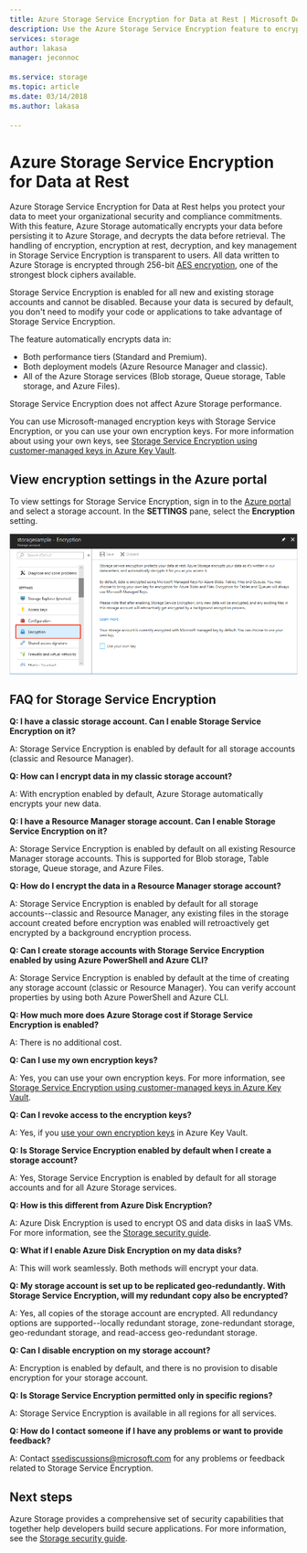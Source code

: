 ```yaml
---
title: Azure Storage Service Encryption for Data at Rest | Microsoft Docs
description: Use the Azure Storage Service Encryption feature to encrypt Azure Blob storage on the service side when storing the data, and decrypt it when retrieving the data.
services: storage
author: lakasa
manager: jeconnoc

ms.service: storage
ms.topic: article
ms.date: 03/14/2018
ms.author: lakasa

---
```

# Azure Storage Service Encryption for Data at Rest

Azure Storage Service Encryption for Data at Rest helps you protect your data to meet your organizational security and compliance commitments. With this feature, Azure Storage automatically encrypts your data before persisting it to Azure Storage, and decrypts the data before retrieval. The handling of encryption, encryption at rest, decryption, and key management in Storage Service Encryption is transparent to users. All data written to Azure Storage is encrypted through 256-bit [AES encryption](https://en.wikipedia.org/wiki/Advanced_Encryption_Standard), one of the strongest block ciphers available.

Storage Service Encryption is enabled for all new and existing storage accounts and cannot be disabled. Because your data is secured by default, you don't need to modify your code or applications to take advantage of Storage Service Encryption.

The feature automatically encrypts data in:

- Both performance tiers (Standard and Premium).
- Both deployment models (Azure Resource Manager and classic).
- All of the Azure Storage services (Blob storage, Queue storage, Table storage, and Azure Files). 

Storage Service Encryption does not affect Azure Storage performance.

You can use Microsoft-managed encryption keys with Storage Service Encryption, or you can use your own encryption keys. For more information about using your own keys, see [Storage Service Encryption using customer-managed keys in Azure Key Vault](storage-service-encryption-customer-managed-keys.md).

## View encryption settings in the Azure portal

To view settings for Storage Service Encryption, sign in to the [Azure portal](https://portal.azure.com) and select a storage account. In the **SETTINGS** pane, select the **Encryption** setting.

![Portal screenshot showing the Encryption setting](./media/storage-service-encryption/image1.png)

## FAQ for Storage Service Encryption

**Q: I have a classic storage account. Can I enable Storage Service Encryption on it?**

A: Storage Service Encryption is enabled by default for all storage accounts (classic and Resource Manager).

**Q: How can I encrypt data in my classic storage account?**

A: With encryption enabled by default, Azure Storage automatically encrypts your new data. 

**Q: I have a Resource Manager storage account. Can I enable Storage Service Encryption on it?**

A: Storage Service Encryption is enabled by default on all existing Resource Manager storage accounts. This is supported for Blob storage, Table storage, Queue storage, and Azure Files. 

**Q: How do I encrypt the data in a Resource Manager storage account?**

A: Storage Service Encryption is enabled by default for all storage accounts--classic and Resource Manager, any existing files in the storage account created before encryption was enabled will retroactively get encrypted by a background encryption process.

**Q: Can I create storage accounts with Storage Service Encryption enabled by using Azure PowerShell and Azure CLI?**

A: Storage Service Encryption is enabled by default at the time of creating any storage account (classic or Resource Manager). You can verify account properties by using both Azure PowerShell and Azure CLI.

**Q: How much more does Azure Storage cost if Storage Service Encryption is enabled?**

A: There is no additional cost.

**Q: Can I use my own encryption keys?**

A: Yes, you can use your own encryption keys. For more information, see [Storage Service Encryption using customer-managed keys in Azure Key Vault](storage-service-encryption-customer-managed-keys.md).

**Q: Can I revoke access to the encryption keys?**

A: Yes, if you [use your own encryption keys](storage-service-encryption-customer-managed-keys.md) in Azure Key Vault.

**Q: Is Storage Service Encryption enabled by default when I create a storage account?**

A: Yes, Storage Service Encryption is enabled by default for all storage accounts and for all Azure Storage services.

**Q: How is this different from Azure Disk Encryption?**

A: Azure Disk Encryption is used to encrypt OS and data disks in IaaS VMs. For more information, see the [Storage security guide](../storage-security-guide.md).

**Q: What if I enable Azure Disk Encryption on my data disks?**

A: This will work seamlessly. Both methods will encrypt your data.

**Q: My storage account is set up to be replicated geo-redundantly. With Storage Service Encryption, will my redundant copy also be encrypted?**

A: Yes, all copies of the storage account are encrypted. All redundancy options are supported--locally redundant storage, zone-redundant storage, geo-redundant storage, and read-access geo-redundant storage.

**Q: Can I disable encryption on my storage account?**

A: Encryption is enabled by default, and there is no provision to disable encryption for your storage account. 

**Q: Is Storage Service Encryption permitted only in specific regions?**

A: Storage Service Encryption is available in all regions for all services. 

**Q: How do I contact someone if I have any problems or want to provide feedback?**

A: Contact [ssediscussions@microsoft.com](mailto:ssediscussions@microsoft.com) for any problems or feedback related to Storage Service Encryption.

## Next steps
Azure Storage provides a comprehensive set of security capabilities that together help developers build secure applications. For more information, see the [Storage security guide](../storage-security-guide.md).
